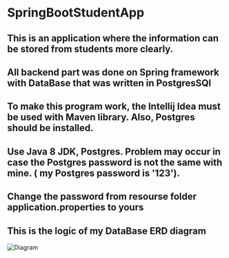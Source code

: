 # SpringBootStudentApp


## This is an application where the information can be stored from students more clearly. 
## All backend part was done on Spring framework with DataBase that was written in PostgresSQl
## To make this program work, the Intellij Idea must be used with Maven library. Also, Postgres should be installed.
## Use Java 8 JDK, Postgres. Problem may occur in case the Postgres password is not the same with mine. ( my Postgres password is '123'). 
## Change the password from resourse folder application.properties to yours
## This is the logic of my DataBase ERD diagram
![Diagram](https://user-images.githubusercontent.com/73649961/162695070-02a1df42-16ec-4f93-81b0-7c10933589e5.png)
